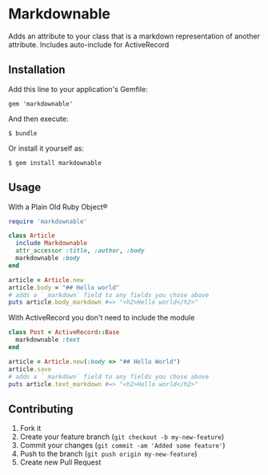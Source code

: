 # Markdownable

Adds an attribute to your class that is a markdown representation of another attribute.
Includes auto-include for ActiveRecord

## Installation

Add this line to your application's Gemfile:

    gem 'markdownable'

And then execute:

    $ bundle

Or install it yourself as:

    $ gem install markdownable

## Usage
With a Plain Old Ruby Object®

```ruby
require 'markdownable'

class Article
  include Markdownable
  attr_accessor :title, :author, :body
  markdownable :body
end

article = Article.new
article.body = "## Hello world"
# adds a `_markdown` field to any fields you chose above
puts article.body_markdown #=> "<h2>Hello world</h2>"
```

With ActiveRecord you don't need to include the module

```ruby
class Post < ActiveRecord::Base
  markdownable :text
end

article = Article.new(:body => "## Hello World")
article.save
# adds a `_markdown` field to any fields you chose above
puts article.text_markdown #=> "<h2>Hello world</h2>"
```

## Contributing

1. Fork it
2. Create your feature branch (`git checkout -b my-new-feature`)
3. Commit your changes (`git commit -am 'Added some feature'`)
4. Push to the branch (`git push origin my-new-feature`)
5. Create new Pull Request
